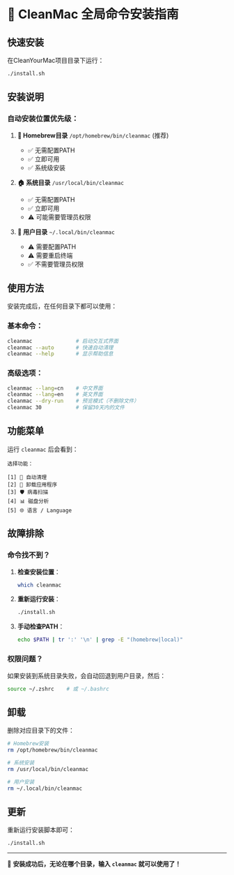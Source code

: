 # 🧹 CleanMac 全局命令安装指南

## 快速安装

在CleanYourMac项目目录下运行：

```bash
./install.sh
```

## 安装说明

### 自动安装位置优先级：

1. **🍺 Homebrew目录** `/opt/homebrew/bin/cleanmac` (推荐)
   - ✅ 无需配置PATH
   - ✅ 立即可用
   - ✅ 系统级安装

2. **🏠 系统目录** `/usr/local/bin/cleanmac`
   - ✅ 无需配置PATH
   - ✅ 立即可用
   - ⚠️ 可能需要管理员权限

3. **👤 用户目录** `~/.local/bin/cleanmac`
   - ⚠️ 需要配置PATH
   - ⚠️ 需要重启终端
   - ✅ 不需要管理员权限

## 使用方法

安装完成后，在任何目录下都可以使用：

### 基本命令：
```bash
cleanmac              # 启动交互式界面
cleanmac --auto       # 快速自动清理
cleanmac --help       # 显示帮助信息
```

### 高级选项：
```bash
cleanmac --lang=cn    # 中文界面
cleanmac --lang=en    # 英文界面  
cleanmac --dry-run    # 预览模式（不删除文件）
cleanmac 30           # 保留30天内的文件
```

## 功能菜单

运行 `cleanmac` 后会看到：

```
选择功能：

[1] 🧹 自动清理
[2] 📱 卸载应用程序  
[3] 🛡️ 病毒扫描
[4] 📊 磁盘分析
[5] 🌐 语言 / Language
```

## 故障排除

### 命令找不到？

1. **检查安装位置**：
   ```bash
   which cleanmac
   ```

2. **重新运行安装**：
   ```bash
   ./install.sh
   ```

3. **手动检查PATH**：
   ```bash
   echo $PATH | tr ':' '\n' | grep -E "(homebrew|local)"
   ```

### 权限问题？

如果安装到系统目录失败，会自动回退到用户目录，然后：
```bash
source ~/.zshrc    # 或 ~/.bashrc
```

## 卸载

删除对应目录下的文件：
```bash
# Homebrew安装
rm /opt/homebrew/bin/cleanmac

# 系统安装  
rm /usr/local/bin/cleanmac

# 用户安装
rm ~/.local/bin/cleanmac
```

## 更新

重新运行安装脚本即可：
```bash
./install.sh
```

---

🎉 **安装成功后，无论在哪个目录，输入 `cleanmac` 就可以使用了！**